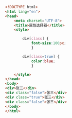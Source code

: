 
<BlogInfo title="29.属性选择器" author="白日梦想猿" pv=0 read_times=0 pre_cost_time=0分18秒 category="css学习" tag_list="['css学习']" create_time="2020.07.18 22:26:22" update_time="2020.07.18 22:28:46" />

```html
<!DOCTYPE html>
<html lang="en">
<head>
    <meta charset="UTF-8">
    <title>属性选择器</title>
    <style>

        div[class] {
            font-size:100px;
            }

        div[class=true] {
            color:blue;
            }

    </style>
</head>
<body>
<div>张三</div>
<div class="false">张三</div>
<div class="true">张三</div>
<div class="false">张三</div>
</body>
</html>
```
